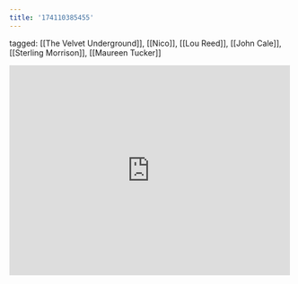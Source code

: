 ```yaml
---
title: '174110385455'
---
```

tagged: [[The Velvet Underground]], [[Nico]], [[Lou Reed]], [[John Cale]], [[Sterling Morrison]], [[Maureen Tucker]]
<iframe allow="accelerometer; autoplay; clipboard-write; encrypted-media; gyroscope; picture-in-picture" allowfullscreen="" frameborder="0" height="375" id="youtube_iframe" src="https://www.youtube.com/embed/dMeZCPbM6bA?feature=oembed&amp;enablejsapi=1&amp;origin=https://safe.txmblr.com&amp;wmode=opaque" width="500"></iframe>